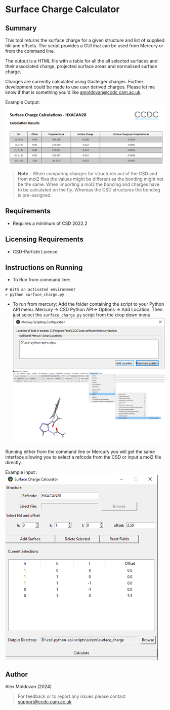 # Surface Charge Calculator

## Summary

This tool returns the surface charge for a given structure and list of supplied hkl and offsets. 
The script provides a GUI that can be used from Mercury or from the command line. 

The output is a HTML file with a table for all the all selected surfaces and their associated charge, projected surface areas and normalised surface charge. 

Charges are currently calculated using Gasteiger charges. Further development could be made to use user derived charges. Please let me know if that is something you'd like [amoldovan@ccdc.cam.ac.uk](amoldovan@ccdc.cam.ac.uk).

Example Output: 
![Example Output](assets/example_output.png)

> **Note** - When comparing charges for structures out of the CSD and from mol2 files the values might be different as the bonding might not be the same. When importing a mol2 the bonding and charges have to be calculated on the fly. Whereas the CSD structures the bonding is pre-assigned. 

## Requirements

- Requires a minimum of CSD 2022.2 

## Licensing Requirements

- CSD-Particle Licence

## Instructions on Running

- To Run from command line:
```commandline
# With an activated environment
> python surface_charge.py
```
- To run from mercury: 
Add the folder containing the script to your Python API menu. Mercury -> CSD Python API-> Options -> Add Location. Then just select the `surface_charge.py` script from the drop down menu
![Adding_Locations](assets/adding_location.png)
![Selecting Scripts](assets/selecting_script.png)

Running either from the command line or Mercury you will get the same interface allowing you to select a refcode from the CSD or input a mol2 file directly.

Example input : 
![Example Input](assets/example_input.png)

## Author

Alex Moldovan (2024)

> For feedback or to report any issues please contact [support@ccdc.cam.ac.uk](mailto:support@ccdc.cam.ac.uk)
